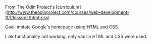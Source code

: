 From The Odin Project's [curriculum] (http://www.theodinproject.com/courses/web-development-101/lessons/html-css)

Goal: imitate Google's homepage using HTML and CSS.

Link functionality not working, only vanilla HTML and CSS were used. 